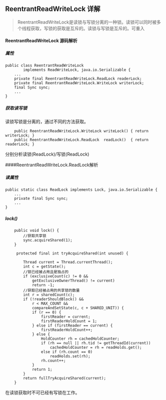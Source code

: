 ## ReentrantReadWriteLock 详解
>ReentrantReadWriteLock是读锁与写锁分离的一种锁。读锁可以同时被多个线程获取，写锁的获取是互斥的。读锁与写锁是互斥的。可重入

#### ReentrantReadWriteLock 源码解析

##### 属性

```
public class ReentrantReadWriteLock
        implements ReadWriteLock, java.io.Serializable {
    ...
    private final ReentrantReadWriteLock.ReadLock readerLock;
    private final ReentrantReadWriteLock.WriteLock writerLock;
    final Sync sync;
    ...
}
```

##### 获取读写锁
读锁写锁是分离的，通过不同的方法获取。
```
    public ReentrantReadWriteLock.WriteLock writeLock() { return writerLock; }
    public ReentrantReadWriteLock.ReadLock  readLock()  { return readerLock; }

```

分别分析读锁(ReadLock)/写锁(ReadLock)</br>

####ReentrantReadWriteLock.ReadLock解析
##### 读属性
```
public static class ReadLock implements Lock, java.io.Serializable {
	...
	private final Sync sync;
	...
}
```
##### lock()
```
    public void lock() {
    	//获取共享锁
        sync.acquireShared(1);
    }

     protected final int tryAcquireShared(int unused) {

        Thread current = Thread.currentThread();
        int c = getState();
        //锁已经被占用且是独占的
        if (exclusiveCount(c) != 0 &&
            getExclusiveOwnerThread() != current)
            return -1;
        //获取已经被占用的共享锁的数量
        int r = sharedCount(c);
        if (!readerShouldBlock() &&
            r < MAX_COUNT &&
            compareAndSetState(c, c + SHARED_UNIT)) {
            if (r == 0) {
                firstReader = current;
                firstReaderHoldCount = 1;
            } else if (firstReader == current) {
                firstReaderHoldCount++;
            } else {
                HoldCounter rh = cachedHoldCounter;
                if (rh == null || rh.tid != getThreadId(current))
                    cachedHoldCounter = rh = readHolds.get();
                else if (rh.count == 0)
                    readHolds.set(rh);
                rh.count++;
            }
            return 1;
        }
        return fullTryAcquireShared(current);
    }
```
在读锁获取时不可已经有写锁在工作。
